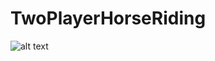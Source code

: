 # TwoPlayerHorseRiding
![alt text](https://cdn.discordapp.com/attachments/655329084624338944/810928071489224724/TPRHfinal.png)
